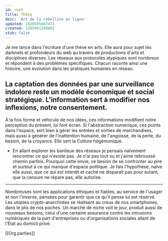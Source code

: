 ```yaml
---
id: root
title: Thèse
desc: 'Art de la rebellion en ligne'
updated: 1620595867473
created: 1595961348801
stub: false
---
```

Je me lance dans l'écriture d'une thèse en arts. 
Elle aura pour sujet les darknets et profondeurs du web au travers de productions d'arts et disciplines diverses. Les réseaux aux protocoles atypiques sont nombreux et répondent à des problèmes spécifiques. Chacun raconte ainsi une histoire, une évolution dans les pratiques humaines en réseau. 

La captation des données par une surveillance indolore reste un modèle économique et social stratégique. L'information sert à modifier nos inflexions, notre consentement.   
---  
À la fois forme et véhicule de nos idées, ces informations modifient notre perception du présent, lui font écran. Si l'abstraction numérique, ces points dans l'espace, sert bien à gérer les entrées et sorties de marchandises, mais aussi à générer de l'inattention humaine, de l'angoisse, de la perte, du besoin, de la croyance. Elle sert la Culture hégémonique.   
   
- En allant explorer les banlieue des réseaux je pensais naïvement rencontrer ce qui n'existe pas. Je n'ai pas tout vu et j'aime rebroussé chemin parfois. Pourquoi cette envie, ce besoin de se confronter au pire et surtout à ce qui manque d'espace politique. Je fais l'hypothèse, naïve elle aussi, que ce qui est interdit et caché ne disparaît pas pour autant, que la censure ne répare pas, elle autorise. 
---
Nombreuses sont les applications éthiques et fiables, au service de l'usager et non l'inverse, pensées pour garantir que ce qu'il pense lui est réservé. Les utopies crypto-anarchistes se réalisent au creux de nos smartphones, dans le plis de nos poches. Un marché de niche voit le jour, produit aussi de nouveaux besoins, celui d'une certaine assurance contre les intrusions numériques de la part d'entreprises ou d'organisations sociales allant de l'État au domicil privé. 

[[Org.parties]]